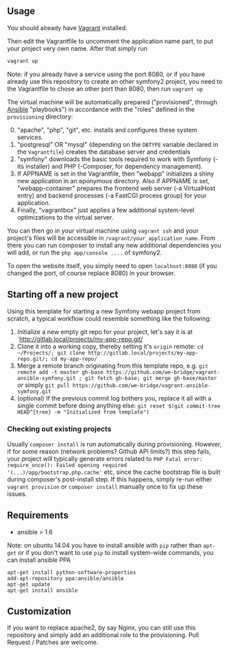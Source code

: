## Usage

You should already have [Vagrant](http://vagrantup.com/) installed.

Then edit the Vagrantfile to uncomment the application name part, to put your project very own name.
After that simply run

```bash
vagrant up
```

Note: if you already have a service using the port 8080, or if you have already use this repository to create an other symfony2 project, you need to the Vagrantfile to chose an other port than 8080, then run `vagrant up`

The virtual machine will be automatically prepared ("provisioned", through [Ansible](http://docs.ansible.com/]) "playbooks") in accordance with the "roles" defined in the `provisioning` directory:

0. "apache", "php", "git", etc. installs and configures these system services.
0. "postgresql" OR "mysql" (depending on the `DBTYPE` variable declared in the `Vagrantfile`) creates the database server and credentials
0. "symfony" downloads the basic tools required to work with Symfony (-its installer) and PHP (-Composer, for dependency management).
0. If APPNAME is set in the Vagrantfile, then "webapp" initializes a shiny new application in an eponymous directory. Also if APPNAME is set, "webapp-container" prepares the frontend web server (-a VirtualHost entry) and backend processes (-a FastCGI process group) for your application.
0. Finally, "vagrantbox" just applies a few additional system-level optimizations to the virtual server.

You can then go in your virtual machine using `vagrant ssh` and your project's files will be accessible in `/vagrant/your_application_name`. From there you can run composer to install any new additional dependencies you will add, or run the `php app/console ....` of symfony2.

To open the website itself, you simply need to open `localhost:8080` (if you changed the port, of course replace 8080) in your browser.

## Starting off a new project

Using this template for starting a new Symfony webapp project from scratch, a typical workflow could resemble something like the following:
 1. Initialize a new empty git repo for your project, let's say it is at `http://gitlab.local/projects/my-app-repo.git/
 2. Clone it into a working copy, thereby setting it's `origin` remote: `cd ~/Projects/; git clone http://gitlab.local/projects/my-app-repo.git/; cd my-app-repo/`
 3. Merge a remote branch originating from this template repo, e.g. `git remote add -t master gh-base https://github.com/we-bridge/vagrant-ansible-symfony.git ; git fetch gh-base; git merge gh-base/master` _or_ simply `git pull https://github.com/we-bridge/vagrant-ansible-symfony.git`
 4. (optional) If the previous commit log bothers you, replace it all with a single commit before doing anything else: `git reset $(git commit-tree HEAD^{tree} -m "Initialized from template")`

### Checking out existing projects
Usually `composer install` is run automatically during provisioning. However, if for some reason (network problems? Github API limits?) this step fails, your project will typically generate errors related to `PHP Fatal error:  require_once(): Failed opening required '(...)/app/bootstrap.php.cache'` etc, since the cache bootstrap file is built during composer's post-install step. If this happens, simply re-run either `vagrant provision` or `composer install` manually once to fix up these issues.

## Requirements

  * ansible > 1.6

Note: on ubuntu 14.04 you have to install ansible with `pip` rather than `apt-get`
or if you don't want to use `pip` to install system-wide commands, you can install ansible PPA

```
apt-get install python-software-properties
add-apt-repository ppa:ansible/ansible
apt-get update
apt-get install ansible
```

## Customization

If you want to replace apache2, by say Nginx, you can still use this repository and simply add an additional role to the provisioning. Pull Request / Patches are welcome.

